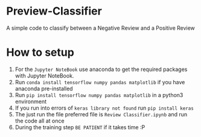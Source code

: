 # Preview-Classifier
A simple code to classify between a Negative Review and a Positive Review

# How to setup 
1. For the `Jupyter NoteBook` use anaconda to get the required packages with Jupyter NoteBook.
2. Run `conda install tensorflow numpy pandas matplotlib` if you have anaconda pre-installed
3. Run `pip install tensorflow numpy pandas matplotlib` in a python3 environment
4. If you run into errors of `keras library not found` run `pip install keras`
5. The just run the file preferred file is `Review Classifier.ipynb` and run the code all at once 
6. During the training step `BE PATIENT` if it takes time :P  
